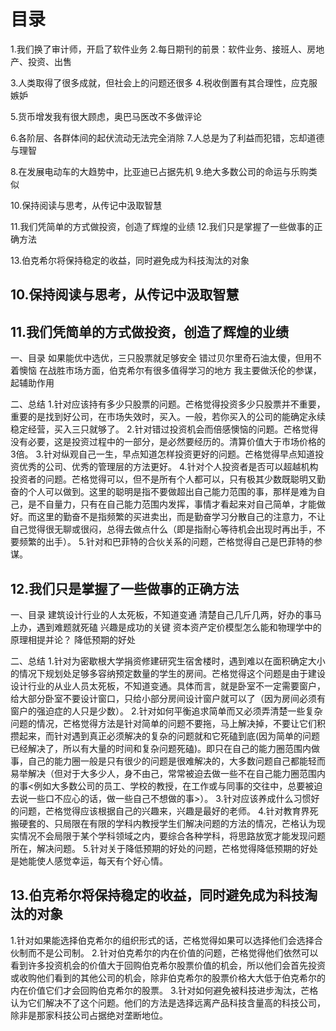 # 目录
1.我们换了审计师，开启了软件业务
2.每日期刊的前景：软件业务、接班人、房地产、投资、出售

3.人类取得了很多成就，但社会上的问题还很多
4.税收倒置有其合理性，应克服嫉妒

5.货币增发我有很大顾虑，奥巴马医改不多做评论

6.各阶层、各群体间的起伏流动无法完全消除
7.人总是为了利益而犯错，忘却道德与理智

8.在发展电动车的大趋势中，比亚迪已占据先机
9.绝大多数公司的命运与乐购类似

10.保持阅读与思考，从传记中汲取智慧

11.我们凭简单的方式做投资，创造了辉煌的业绩
12.我们只是掌握了一些做事的正确方法

13.伯克希尔将保持稳定的收益，同时避免成为科技淘汰的对象

## 10.保持阅读与思考，从传记中汲取智慧
## 11.我们凭简单的方式做投资，创造了辉煌的业绩
一、目录
如果能优中选优，三只股票就足够安全
错过贝尔里奇石油太傻，但用不着懊恼
在战胜市场方面，伯克希尔有很多值得学习的地方
我主要做沃伦的参谋，起辅助作用

二、总结
1.针对应该持有多少只股票的问题。芒格觉得投资多少只股票并不重要，重要的是找到好公司，在市场失效时，买入。一般，若你买入的公司的能确定永续稳定经营，买入三只就够了。
2.针对错过投资机会而倍感懊恼的问题。芒格觉得没有必要，这是投资过程中的一部分，是必然要经历的。清算价值大于市场价格的3倍。
3.针对纵观自己一生，早点知道怎样投资更好的问题。芒格觉得早点知道投资优秀的公司、优秀的管理层的方法更好。
4.针对个人投资者是否可以超越机构投资者的问题。芒格觉得可以，但不是所有个人都可以，只有极其少数既聪明又勤奋的个人可以做到。这里的聪明是指不要做超出自己能力范围的事，那样是难为自己，是不自量力，只有在自己能力范围内发挥，事情才看起来对自己简单，才能做好。而这里的勤奋不是指频繁的买进卖出，而是勤奋学习分散自己的注意力，不让自己觉得很无聊或很闷，总得去做点什么（即是指耐心等待机会出现时再出手，不要频繁的出手）。
5.针对和巴菲特的合伙关系的问题，芒格觉得自己是巴菲特的参谋。


## 12.我们只是掌握了一些做事的正确方法
一、目录
建筑设计行业的人太死板，不知道变通
清楚自己几斤几两，好办的事马上办，遇到难题就死磕
兴趣是成功的关键
资本资产定价模型怎么能和物理学中的原理相提并论？
降低预期的好处

二、总结
1.针对为密歇根大学捐资修建研究生宿舍楼时，遇到难以在面积确定大小的情况下规划处足够多容纳预定数量的学生的房间。芒格觉得这个问题是由于建设设计行业的从业人员太死板，不知道变通。具体而言，就是卧室不一定需要窗户，给大部分卧室不要设计窗口，只给小部分房间设计窗户就可以了（因为房间必须有窗户的强迫症的人只是少数）。
2.针对如何平衡追求简单而又必须弄清楚一些复杂问题的情况，芒格觉得方法是针对简单的问题不要拖，马上解决掉，不要让它们积攒起来，而针对遇到真正必须解决的复杂的问题就和它死磕到底(因为简单的问题已经解决了，所以有大量的时间和复杂问题死磕)。即只在自己的能力圈范围内做事，自己的能力圈一般是只有很少的问题是很难解决的，大多数问题自己都能轻而易举解决（但对于大多少人，身不由己，常常被迫去做一些不在自己能力圈范围内的事<例如大多数公司的员工、学校的教授，在工作或与同事的交往中，总要被迫去说一些口不应心的话，做一些自己不想做的事>）。
3.针对应该养成什么习惯好的问题，芒格觉得应该根据自己的兴趣来，兴趣是最好的老师。
4.针对教育界死搬硬套的、只局限在有限的学科内教授学生们解决问题的方法的情况，芒格认为现实情况不会局限于某个学科领域之内，要综合各种学科，将思路放宽才能发现问题所在，解决问题。
5.针对关于降低预期的好处的问题，芒格觉得降低预期的好处是她能使人感觉幸运，每天有个好心情。

## 13.伯克希尔将保持稳定的收益，同时避免成为科技淘汰的对象
1.针对如果能选择伯克希尔的组织形式的话，芒格觉得如果可以选择他们会选择合伙制而不是公司制。
2.针对伯克希尔的内在价值的问题，芒格觉得他们依然可以看到许多投资机会的价值大于回购伯克希尔股票价值的机会，所以他们会首先投资或收购他们看到的其他公司的机会，除非伯克希尔的股票价格大大低于伯克希尔的内在价值它们才会回购伯克希尔的股票。
3.针对如何避免被科技进步淘汰，芒格认为它们解决不了这个问题。他们的方法是选择远离产品科技含量高的科技公司，除非是那家科技公司占据绝对垄断地位。
